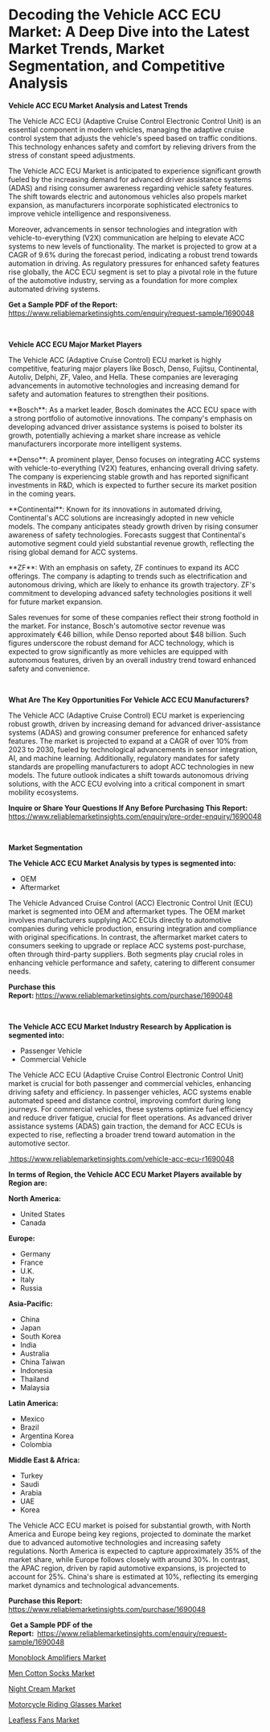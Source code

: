<p><h1>Decoding the Vehicle ACC ECU Market: A Deep Dive into the Latest Market Trends, Market Segmentation, and Competitive Analysis</h1></p><p><strong>Vehicle ACC ECU Market Analysis and Latest Trends</strong></p>
<p><p>The Vehicle ACC ECU (Adaptive Cruise Control Electronic Control Unit) is an essential component in modern vehicles, managing the adaptive cruise control system that adjusts the vehicle's speed based on traffic conditions. This technology enhances safety and comfort by relieving drivers from the stress of constant speed adjustments.</p><p>The Vehicle ACC ECU Market is anticipated to experience significant growth fueled by the increasing demand for advanced driver assistance systems (ADAS) and rising consumer awareness regarding vehicle safety features. The shift towards electric and autonomous vehicles also propels market expansion, as manufacturers incorporate sophisticated electronics to improve vehicle intelligence and responsiveness. </p><p>Moreover, advancements in sensor technologies and integration with vehicle-to-everything (V2X) communication are helping to elevate ACC systems to new levels of functionality. The market is projected to grow at a CAGR of 9.6% during the forecast period, indicating a robust trend towards automation in driving. As regulatory pressures for enhanced safety features rise globally, the ACC ECU segment is set to play a pivotal role in the future of the automotive industry, serving as a foundation for more complex automated driving systems.</p></p>
<p><strong>Get a Sample PDF of the Report:&nbsp;</strong> <a href="https://www.reliablemarketinsights.com/enquiry/request-sample/1690048?utm_campaign=1626&utm_medium=2&utm_source=Github&utm_content=ia&utm_term=17102024&utm_id=vehicle-acc-ecu">https://www.reliablemarketinsights.com/enquiry/request-sample/1690048</a></p>
<p>&nbsp;</p>
<p><strong>Vehicle ACC ECU Major Market Players</strong></p>
<p><p>The Vehicle ACC (Adaptive Cruise Control) ECU market is highly competitive, featuring major players like Bosch, Denso, Fujitsu, Continental, Autoliv, Delphi, ZF, Valeo, and Hella. These companies are leveraging advancements in automotive technologies and increasing demand for safety and automation features to strengthen their positions.</p><p>**Bosch**: As a market leader, Bosch dominates the ACC ECU space with a strong portfolio of automotive innovations. The company's emphasis on developing advanced driver assistance systems is poised to bolster its growth, potentially achieving a market share increase as vehicle manufacturers incorporate more intelligent systems.</p><p>**Denso**: A prominent player, Denso focuses on integrating ACC systems with vehicle-to-everything (V2X) features, enhancing overall driving safety. The company is experiencing stable growth and has reported significant investments in R&D, which is expected to further secure its market position in the coming years.</p><p>**Continental**: Known for its innovations in automated driving, Continental's ACC solutions are increasingly adopted in new vehicle models. The company anticipates steady growth driven by rising consumer awareness of safety technologies. Forecasts suggest that Continental's automotive segment could yield substantial revenue growth, reflecting the rising global demand for ACC systems.</p><p>**ZF**: With an emphasis on safety, ZF continues to expand its ACC offerings. The company is adapting to trends such as electrification and autonomous driving, which are likely to enhance its growth trajectory. ZF's commitment to developing advanced safety technologies positions it well for future market expansion.</p><p>Sales revenues for some of these companies reflect their strong foothold in the market. For instance, Bosch's automotive sector revenue was approximately €46 billion, while Denso reported about $48 billion. Such figures underscore the robust demand for ACC technology, which is expected to grow significantly as more vehicles are equipped with autonomous features, driven by an overall industry trend toward enhanced safety and convenience.</p></p>
<p>&nbsp;</p>
<p><strong>What Are The Key Opportunities For Vehicle ACC ECU Manufacturers?</strong></p>
<p><p>The Vehicle ACC (Adaptive Cruise Control) ECU market is experiencing robust growth, driven by increasing demand for advanced driver-assistance systems (ADAS) and growing consumer preference for enhanced safety features. The market is projected to expand at a CAGR of over 10% from 2023 to 2030, fueled by technological advancements in sensor integration, AI, and machine learning. Additionally, regulatory mandates for safety standards are propelling manufacturers to adopt ACC technologies in new models. The future outlook indicates a shift towards autonomous driving solutions, with the ACC ECU evolving into a critical component in smart mobility ecosystems.</p></p>
<p><strong>Inquire or Share Your Questions If Any Before Purchasing This Report:</strong> <a href="https://www.reliablemarketinsights.com/enquiry/pre-order-enquiry/1690048?utm_campaign=1626&utm_medium=2&utm_source=Github&utm_content=ia&utm_term=17102024&utm_id=vehicle-acc-ecu">https://www.reliablemarketinsights.com/enquiry/pre-order-enquiry/1690048</a></p>
<p>&nbsp;</p>
<p><strong>Market Segmentation</strong></p>
<p><strong>The Vehicle ACC ECU Market Analysis by types is segmented into:</strong></p>
<p><ul><li>OEM</li><li>Aftermarket</li></ul></p>
<p><p>The Vehicle Advanced Cruise Control (ACC) Electronic Control Unit (ECU) market is segmented into OEM and aftermarket types. The OEM market involves manufacturers supplying ACC ECUs directly to automotive companies during vehicle production, ensuring integration and compliance with original specifications. In contrast, the aftermarket market caters to consumers seeking to upgrade or replace ACC systems post-purchase, often through third-party suppliers. Both segments play crucial roles in enhancing vehicle performance and safety, catering to different consumer needs.</p></p>
<p><strong>Purchase this Report:&nbsp;</strong><a href="https://www.reliablemarketinsights.com/purchase/1690048?utm_campaign=1626&utm_medium=2&utm_source=Github&utm_content=ia&utm_term=17102024&utm_id=vehicle-acc-ecu">https://www.reliablemarketinsights.com/purchase/1690048</a></p>
<p>&nbsp;</p>
<p><strong>The Vehicle ACC ECU Market Industry Research by Application is segmented into:</strong></p>
<p><ul><li>Passenger Vehicle</li><li>Commercial Vehicle</li></ul></p>
<p><p>The Vehicle ACC ECU (Adaptive Cruise Control Electronic Control Unit) market is crucial for both passenger and commercial vehicles, enhancing driving safety and efficiency. In passenger vehicles, ACC systems enable automated speed and distance control, improving comfort during long journeys. For commercial vehicles, these systems optimize fuel efficiency and reduce driver fatigue, crucial for fleet operations. As advanced driver assistance systems (ADAS) gain traction, the demand for ACC ECUs is expected to rise, reflecting a broader trend toward automation in the automotive sector.</p></p>
<p><a href="https://www.reliablemarketinsights.com/vehicle-acc-ecu-r1690048?utm_campaign=1626&utm_medium=2&utm_source=Github&utm_content=ia&utm_term=17102024&utm_id=vehicle-acc-ecu">&nbsp;https://www.reliablemarketinsights.com/vehicle-acc-ecu-r1690048</a></p>
<p><strong>In terms of Region, the Vehicle ACC ECU Market Players available by Region are:</strong></p>
<p>
    <p> <strong> North America: </strong>
        <ul>
            <li>United States</li>
            <li>Canada</li>
        </ul>
        </p> 
    <p> <strong> Europe: </strong>
        <ul>
            <li>Germany</li>
            <li>France</li>
            <li>U.K.</li>
            <li>Italy</li>
            <li>Russia</li>
        </ul>
        </p> 
    <p> <strong> Asia-Pacific: </strong>
        <ul>
            <li>China</li>
            <li>Japan</li>
            <li>South Korea</li>
            <li>India</li>
            <li>Australia</li>
            <li>China Taiwan</li>
            <li>Indonesia</li>
            <li>Thailand</li>
            <li>Malaysia</li>
        </ul>
        </p> 
    <p> <strong> Latin America: </strong>
        <ul>
            <li>Mexico</li>
            <li>Brazil</li>
            <li>Argentina Korea</li>
            <li>Colombia</li>
        </ul>
        </p> 
    <p> <strong> Middle East & Africa: </strong>
        <ul>
            <li>Turkey</li>
            <li>Saudi</li>
            <li>Arabia</li>
            <li>UAE</li>
            <li>Korea</li>
        </ul>
    </p>
    </p>
<p><p>The Vehicle ACC ECU market is poised for substantial growth, with North America and Europe being key regions, projected to dominate the market due to advanced automotive technologies and increasing safety regulations. North America is expected to capture approximately 35% of the market share, while Europe follows closely with around 30%. In contrast, the APAC region, driven by rapid automotive expansions, is projected to account for 25%. China's share is estimated at 10%, reflecting its emerging market dynamics and technological advancements.</p></p>
<p><strong>Purchase this Report: </strong><a href="https://www.reliablemarketinsights.com/purchase/1690048?utm_campaign=1626&utm_medium=2&utm_source=Github&utm_content=ia&utm_term=17102024&utm_id=vehicle-acc-ecu">https://www.reliablemarketinsights.com/purchase/1690048</a></p>
<p>&nbsp;<strong>Get a Sample PDF of the Report:&nbsp;&nbsp;</strong><a href="https://www.reliablemarketinsights.com/enquiry/request-sample/1690048?utm_campaign=1626&utm_medium=2&utm_source=Github&utm_content=ia&utm_term=17102024&utm_id=vehicle-acc-ecu">https://www.reliablemarketinsights.com/enquiry/request-sample/1690048</a></p>
<p><strong></strong></p>
<p><p><a href="https://www.linkedin.com/pulse/monoblock-amplifiers-market-overview-global-trends-future-prospects-mdfmf?utm_campaign=1626&utm_medium=2&utm_source=Github&utm_content=ia&utm_term=17102024&utm_id=vehicle-acc-ecu">Monoblock Amplifiers Market</a></p><p><a href="https://www.linkedin.com/pulse/unlocking-growth-potential-strategic-analysis-men-cotton-zdire?utm_campaign=1626&utm_medium=2&utm_source=Github&utm_content=ia&utm_term=17102024&utm_id=vehicle-acc-ecu">Men Cotton Socks Market</a></p><p><a href="https://www.linkedin.com/pulse/night-cream-market-matrix-applications-types-cagr-growth-evzae?utm_campaign=1626&utm_medium=2&utm_source=Github&utm_content=ia&utm_term=17102024&utm_id=vehicle-acc-ecu">Night Cream Market</a></p><p><a href="https://www.linkedin.com/pulse/motorcycle-riding-glasses-market-segmentation-in-depth-analysis-ixbxe?utm_campaign=1626&utm_medium=2&utm_source=Github&utm_content=ia&utm_term=17102024&utm_id=vehicle-acc-ecu">Motorcycle Riding Glasses Market</a></p><p><a href="https://www.linkedin.com/pulse/emerging-leafless-fans-market-opportunities-analysis-investors-rmnwe?utm_campaign=1626&utm_medium=2&utm_source=Github&utm_content=ia&utm_term=17102024&utm_id=vehicle-acc-ecu">Leafless Fans Market</a></p></p>